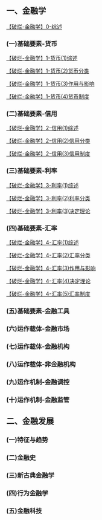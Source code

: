 




## 一、金融学

[【破烂-金融学】0-综述](f/【破烂-金融学】0-综述.md)

### (一)基础要素-货币

[【破烂-金融学】1-货币(1)综述](f/【破烂-金融学】1-货币(1)综述.md)

[【破烂-金融学】1-货币(2)货币分类](f/【破烂-金融学】1-货币(2)货币分类.md)

[【破烂-金融学】1-货币(3)作用与影响](f/【破烂-金融学】1-货币(3)作用与影响.md)

[【破烂-金融学】1-货币(4)货币制度](f/【破烂-金融学】1-货币(4)货币制度.md)

### (二)基础要素-信用

[【破烂-金融学】2-信用(1)综述](f/【破烂-金融学】2-信用(1)综述.md)

[【破烂-金融学】2-信用(2)信用分类](f/【破烂-金融学】2-信用(2)信用分类.md)

[【破烂-金融学】2-信用(3)信用制度](f/【破烂-金融学】2-信用(3)信用制度.md)

### (三)基础要素-利率

[【破烂-金融学】3-利率(1)综述](f/【破烂-金融学】3-利率(1)综述.md)

[【破烂-金融学】3-利率(2)利率分类](f/【破烂-金融学】3-利率(2)利率分类.md)

[【破烂-金融学】3-利率(3)决定理论](f/【破烂-金融学】3-利率(3)决定理论.md)

### (四)基础要素-汇率

[【破烂-金融学】4-汇率(1)综述](f/【破烂-金融学】4-汇率(1)综述.md)

[【破烂-金融学】4-汇率(2)汇率分类](f/【破烂-金融学】4-汇率(2)汇率分类.md)

[【破烂-金融学】4-汇率(3)作用与影响](f/【破烂-金融学】4-汇率(3)作用与影响.md)

[【破烂-金融学】4-汇率(4)决定理论](f/【破烂-金融学】4-汇率(4)决定理论.md)

[【破烂-金融学】4-汇率(5)汇率制度](f/【破烂-金融学】4-汇率(5)汇率制度.md)

### (五)基础要素-金融工具

### (六)运作载体-金融市场

### (七)运作载体-金融机构

### (八)运作载体-非金融机构

### (九)运作机制-金融调控

### (十)运作机制-金融监管

## 二、金融发展

### (一)特征与趋势

### (二)金融史

### (三)新古典金融学

### (四)行为金融学

### (五)金融科技








